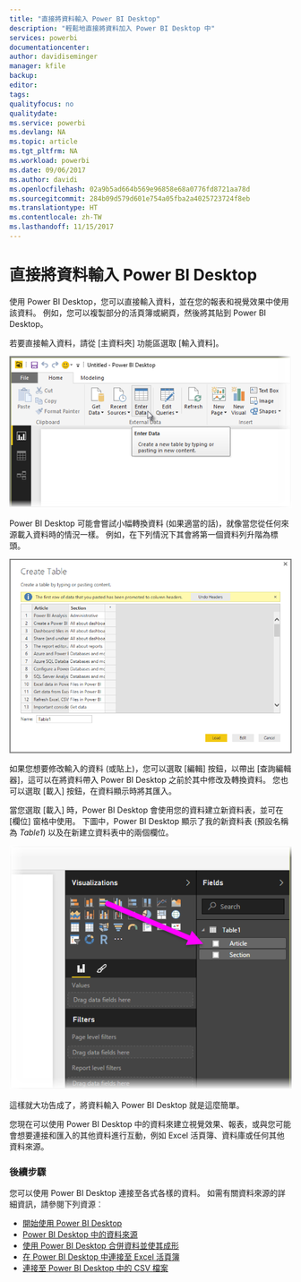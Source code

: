 ```yaml
---
title: "直接將資料輸入 Power BI Desktop"
description: "輕鬆地直接將資料加入 Power BI Desktop 中"
services: powerbi
documentationcenter: 
author: davidiseminger
manager: kfile
backup: 
editor: 
tags: 
qualityfocus: no
qualitydate: 
ms.service: powerbi
ms.devlang: NA
ms.topic: article
ms.tgt_pltfrm: NA
ms.workload: powerbi
ms.date: 09/06/2017
ms.author: davidi
ms.openlocfilehash: 02a9b5ad664b569e96858e68a0776fd8721aa78d
ms.sourcegitcommit: 284b09d579d601e754a05fba2a4025723724f8eb
ms.translationtype: HT
ms.contentlocale: zh-TW
ms.lasthandoff: 11/15/2017
---
```

# <a name="enter-data-directly-into-power-bi-desktop"></a>直接將資料輸入 Power BI Desktop
使用 Power BI Desktop，您可以直接輸入資料，並在您的報表和視覺效果中使用該資料。 例如，您可以複製部分的活頁簿或網頁，然後將其貼到 Power BI Desktop。

若要直接輸入資料，請從 [主資料夾] 功能區選取 [輸入資料]。

![](media/desktop-enter-data-directly-into-desktop/enter-data-directly_1.png)

Power BI Desktop 可能會嘗試小幅轉換資料 (如果適當的話)，就像當您從任何來源載入資料時的情況一樣。 例如，在下列情況下其會將第一個資料列升階為標頭。

![](media/desktop-enter-data-directly-into-desktop/enter-data-directly_2.png)

如果您想要修改輸入的資料 (或貼上)，您可以選取 [編輯] 按鈕，以帶出 [查詢編輯器]，這可以在將資料帶入 Power BI Desktop 之前於其中修改及轉換資料。 您也可以選取 [載入] 按鈕，在資料顯示時將其匯入。

當您選取 [載入] 時，Power BI Desktop 會使用您的資料建立新資料表，並可在 [欄位] 窗格中使用。 下圖中，Power BI Desktop 顯示了我的新資料表 (預設名稱為 *Table1*) 以及在新建立資料表中的兩個欄位。

![](media/desktop-enter-data-directly-into-desktop/enter-data-directly_3.png)

這樣就大功告成了，將資料輸入 Power BI Desktop 就是這麼簡單。

您現在可以使用 Power BI Desktop 中的資料來建立視覺效果、報表，或與您可能會想要連接和匯入的其他資料進行互動，例如 Excel 活頁簿、資料庫或任何其他資料來源。

### <a name="next-steps"></a>後續步驟
您可以使用 Power BI Desktop 連接至各式各樣的資料。 如需有關資料來源的詳細資訊，請參閱下列資源︰

* [開始使用 Power BI Desktop](desktop-getting-started.md)
* [Power BI Desktop 中的資料來源](desktop-data-sources.md)
* [使用 Power BI Desktop 合併資料並使其成形](desktop-shape-and-combine-data.md)
* [在 Power BI Desktop 中連接至 Excel 活頁簿](desktop-connect-excel.md)   
* [連接至 Power BI Desktop 中的 CSV 檔案](desktop-connect-csv.md)   

